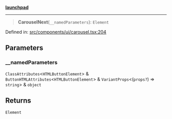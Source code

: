 [**launchpad**](index.md)

***

> **CarouselNext**(`__namedParameters`): `Element`

Defined in: [src/components/ui/carousel.tsx:204](https://github.com/victorbratov/launchpad/blob/d1815ef1a573b42ac1f231f3f3d6617bddce6dbe/src/components/ui/carousel.tsx#L204)

## Parameters

### \_\_namedParameters

`ClassAttributes`\<`HTMLButtonElement`\> & `ButtonHTMLAttributes`\<`HTMLButtonElement`\> & `VariantProps`\<(`props?`) => `string`\> & `object`

## Returns

`Element`
